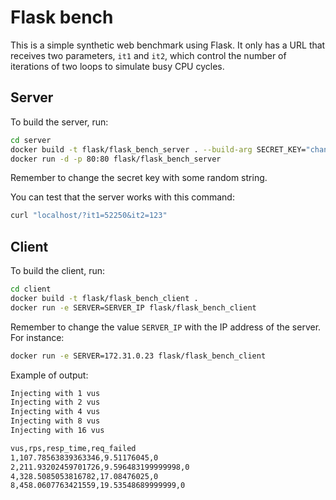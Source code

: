 # Flask bench

This is a simple synthetic web benchmark using Flask. It only has a URL that
receives two parameters, `it1` and `it2`, which control the number of iterations
of two loops to simulate busy CPU cycles.

## Server

To build the server, run:

```bash
cd server
docker build -t flask/flask_bench_server . --build-arg SECRET_KEY="change_me"
docker run -d -p 80:80 flask/flask_bench_server
```

Remember to change the secret key with some random string.

You can test that the server works with this command:

```bash
curl "localhost/?it1=52250&it2=123"
```

## Client

To build the client, run:

```bash
cd client
docker build -t flask/flask_bench_client .
docker run -e SERVER=SERVER_IP flask/flask_bench_client
```

Remember to change the value `SERVER_IP` with the IP address of the server. For
instance:

```bash
docker run -e SERVER=172.31.0.23 flask/flask_bench_client
```

Example of output:

```bash
Injecting with 1 vus
Injecting with 2 vus
Injecting with 4 vus
Injecting with 8 vus
Injecting with 16 vus

vus,rps,resp_time,req_failed
1,107.78563839363346,9.51176045,0
2,211.93202459701726,9.596483199999998,0
4,328.5085053816782,17.08476025,0
8,458.0607763421559,19.53548689999999,0
```
